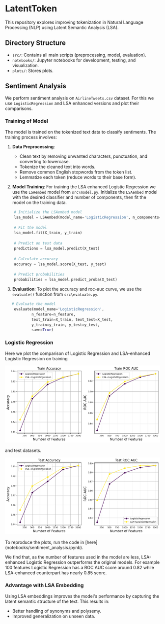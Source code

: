 # LatentToken

This repository explores improving tokenization in Natural Language Processing (NLP) using Latent Semantic Analysis (LSA).

## Directory Structure

- `src/`: Contains all main scripts (preprocessing, model, evaluation).
- `notebooks/`: Jupyter notebooks for development, testing, and visualization.
- `plots/`: Stores plots.

## Sentiment Analysis

We perform sentiment analysis on `AirlineTweets.csv` dataset. For this we use `LogisticRegression` and LSA enhanced versions and plot their comparisons. 

### Training of Model

The model is trained on the tokenized text data to classify sentiments. The training process involves:

1. **Data Preprocessing**: 
    - Clean text by removing unwanted characters, punctuation, and converting to lowercase.
    - Tokenize the cleaned text into words.
    - Remove common English stopwords from the token list.
    - Lemmatize each token (reduce words to their base form).

2. **Model Training**: For training the LSA enhanced Logistic Regression we use the `LSAembed` model from `src\model.py`. Initialize the `LSAembed` model with the desired classifier and number of components, then fit the model on the training data.
```python
    # Initialize the LSAembed model
    lsa_model = LSAembed(model_name='LogisticRegression', n_components=100)

    # Fit the model
    lsa_model.fit(X_train, y_train)

    # Predict on test data
    predictions = lsa_model.predict(X_test)

    # Calculate accuracy
    accuracy = lsa_model.score(X_test, y_test)

    # Predict probabilities
    probabilities = lsa_model.predict_proba(X_test)
```

3. **Evaluation**: To plot the accuracy and roc-auc curve, we use the `evaluate()` function from `src\evaluate.py`.
```python
   # Evaluate the model
    evaluate(model_name='LogisticRegression',
            n_feature=n_feature,
            text_train=X_train, text_test=X_test,
            y_train=y_train, y_test=y_test,
            save=True)
```
### Logistic Regression
Here we plot the comparison of Logistic Regression and LSA-enhanced Logistic Regression on training 
<p align="center">
  <img src="plots/LogisticRegression_train.png" alt="Logistic_train">
</p>

and test datasets.
<p align="center">
  <img src="plots/LogisticRegression_test.png" alt="Logistic_test">
</p>
To reproduce the plots, run the code in [here](notebooks/sentiment_analysis.ipynb).

We find that, as the number of features used in the model are less, LSA-enhanced Logistic Regression outperforms the original models. For example $100$ features Logistic Regression has a ROC AUC score around 0.82 while LSA-enhanced counterpart has nearly 0.85 score. 

### Advantage with LSA Embedding

Using LSA embeddings improves the model's performance by capturing the latent semantic structure of the text. This results in:

- Better handling of synonyms and polysemy.
- Improved generalization on unseen data.

